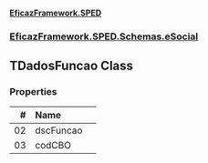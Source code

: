 #### [EficazFramework.SPED](EficazFrameworkSPED.md 'EficazFramework SPED')
### [EficazFramework.SPED.Schemas.eSocial](EficazFramework.SPED.Schemas.eSocial.md 'EficazFramework.SPED.Schemas.eSocial')

## TDadosFuncao Class
### Properties

| # | Name | |
| ---: | :--- | :--- |
| 02 | dscFuncao |  |
| 03 | codCBO |  |
